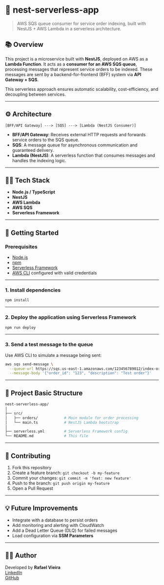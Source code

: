 # 🧾 nest-serverless-app

> AWS SQS queue consumer for service order indexing, built with NestJS + AWS Lambda in a serverless architecture.

## 📚 Overview

This project is a microservice built with **NestJS**, deployed on AWS as a **Lambda Function**. It acts as a **consumer for an AWS SQS queue**, processing messages that represent service orders to be indexed. These messages are sent by a backend-for-frontend (BFF) system via **API Gateway + SQS**.

This serverless approach ensures automatic scalability, cost-efficiency, and decoupling between services.

---

## ⚙️ Architecture

```
[BFF/API Gateway] ---> [SQS] ---> [Lambda (NestJS Consumer)]

```

- **BFF/API Gateway**: Receives external HTTP requests and forwards service orders to the SQS queue.
- **SQS**: A message queue for asynchronous communication and guaranteed delivery.
- **Lambda (NestJS)**: A serverless function that consumes messages and handles the indexing logic.

---

## 🧑‍💻 Tech Stack

- **Node.js / TypeScript**
- **NestJS**
- **AWS Lambda**
- **AWS SQS**
- **Serverless Framework**

---

## 🚀 Getting Started

### Prerequisites

- [Node.js](https://nodejs.org/)
- [npm](https://www.npmjs.com/)
- [Serverless Framework](https://www.serverless.com/framework/docs/getting-started/)
- [AWS CLI](https://docs.aws.amazon.com/cli/latest/userguide/install-cliv2.html) configured with valid credentials

---

### 1. Install dependencies

```bash
npm install
```

---

### 2. Deploy the application using Serverless Framework

```bash
npm run deploy
```

---

### 3. Send a test message to the queue

Use AWS CLI to simulate a message being sent:

```bash
aws sqs send-message \
  --queue-url https://sqs.us-east-1.amazonaws.com/123456789012/index-orders-dev \
  --message-body '{"order_id": "123", "description": "Test order"}'
```

---

## 📁 Project Basic Structure

```bash
nest-serverless-app/
│
├── src/
│   ├── orders/            # Main module for order processing
│   └── main.ts            # NestJS Lambda bootstrap
│
├── serverless.yml         # Serverless Framework config
└── README.md              # This file
```

---

## 🤝 Contributing

1. Fork this repository  
2. Create a feature branch: `git checkout -b my-feature`  
3. Commit your changes: `git commit -m 'feat: new feature'`  
4. Push to the branch: `git push origin my-feature`  
5. Open a Pull Request

---

## 💡 Future Improvements

- Integrate with a database to persist orders  
- Add monitoring and alerting with CloudWatch  
- Add a Dead Letter Queue (DLQ) for failed messages  
- Load configuration via **SSM Parameters**

---

## 🧑‍🏫 Author

Developed by **Rafael Vieira**  
[LinkedIn](https://www.linkedin.com/in/rafael-eraldo-vieira/)  
[GitHub](https://github.com/RafaelLeveske)
